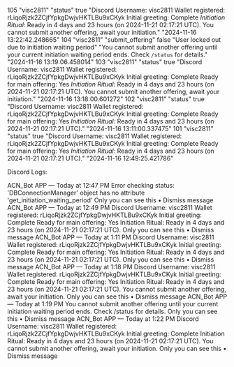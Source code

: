 105	"visc2811"	"status"		true		"Discord Username: visc2811
Wallet registered: rLiqoRjzk2ZCjfYpkgDwjvHKTLBu9xCKyk
Initial greeting: Complete
*Initiation Ritual:* Ready in 4 days and 23 hours (on 2024-11-21 02:17:21 UTC).
You cannot submit another offering, await your initiation."	"2024-11-16 13:22:42.248665"
104	"visc2811"	"submit_offering"		false	"User locked out due to initiation waiting period"	"You cannot submit another offering until your current initiation waiting period ends. Check `/status` for details."	"2024-11-16 13:19:06.458014"
103	"visc2811"	"status"		true		"Discord Username: visc2811
Wallet registered: rLiqoRjzk2ZCjfYpkgDwjvHKTLBu9xCKyk
Initial greeting: Complete
Ready for main offering: Yes
*Initiation Ritual:* Ready in 4 days and 23 hours (on 2024-11-21 02:17:21 UTC).
You cannot submit another offering, await your initiation."	"2024-11-16 13:18:00.601272"
102	"visc2811"	"status"		true		"Discord Username: visc2811
Wallet registered: rLiqoRjzk2ZCjfYpkgDwjvHKTLBu9xCKyk
Initial greeting: Complete
Ready for main offering: Yes
*Initiation Ritual:* Ready in 4 days and 23 hours (on 2024-11-21 02:17:21 UTC)."	"2024-11-16 13:11:00.337475"
101	"visc2811"	"status"		true		"Discord Username: visc2811
Wallet registered: rLiqoRjzk2ZCjfYpkgDwjvHKTLBu9xCKyk
Initial greeting: Complete
Ready for main offering: Yes
*Initiation Ritual:* Ready in 4 days and 23 hours (on 2024-11-21 02:17:21 UTC)."	"2024-11-16 12:49:25.421786"



Discord Logs:

ACN_Bot
APP
 — Today at 12:47 PM
Error checking status: 'DBConnectionManager' object has no attribute 'get_initiation_waiting_period'
Only you can see this • Dismiss message
ACN_Bot
APP
 — Today at 12:49 PM
Discord Username: visc2811
Wallet registered: rLiqoRjzk2ZCjfYpkgDwjvHKTLBu9xCKyk
Initial greeting: Complete
Ready for main offering: Yes
Initiation Ritual: Ready in 4 days and 23 hours (on 2024-11-21 02:17:21 UTC).
Only you can see this • Dismiss message
ACN_Bot
APP
 — Today at 1:11 PM
Discord Username: visc2811
Wallet registered: rLiqoRjzk2ZCjfYpkgDwjvHKTLBu9xCKyk
Initial greeting: Complete
Ready for main offering: Yes
Initiation Ritual: Ready in 4 days and 23 hours (on 2024-11-21 02:17:21 UTC).
Only you can see this • Dismiss message
ACN_Bot
APP
 — Today at 1:18 PM
Discord Username: visc2811
Wallet registered: rLiqoRjzk2ZCjfYpkgDwjvHKTLBu9xCKyk
Initial greeting: Complete
Ready for main offering: Yes
Initiation Ritual: Ready in 4 days and 23 hours (on 2024-11-21 02:17:21 UTC).
You cannot submit another offering, await your initiation.
Only you can see this • Dismiss message
ACN_Bot
APP
 — Today at 1:19 PM
You cannot submit another offering until your current initiation waiting period ends. Check /status for details.
Only you can see this • Dismiss message
ACN_Bot
APP
 — Today at 1:22 PM
Discord Username: visc2811
Wallet registered: rLiqoRjzk2ZCjfYpkgDwjvHKTLBu9xCKyk
Initial greeting: Complete
Initiation Ritual: Ready in 4 days and 23 hours (on 2024-11-21 02:17:21 UTC).
You cannot submit another offering, await your initiation.
Only you can see this • Dismiss message